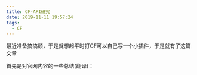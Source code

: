 ```yaml
---
title: CF-API研究
date: 2019-11-11 19:57:24
tags:
  - CF
---
```


最近准备搞搞颓，于是就想起平时打CF可以自己写一个小插件，于是就有了这篇文章

<!-- more -->

首先是对官网内容的一些总结(翻译)：

